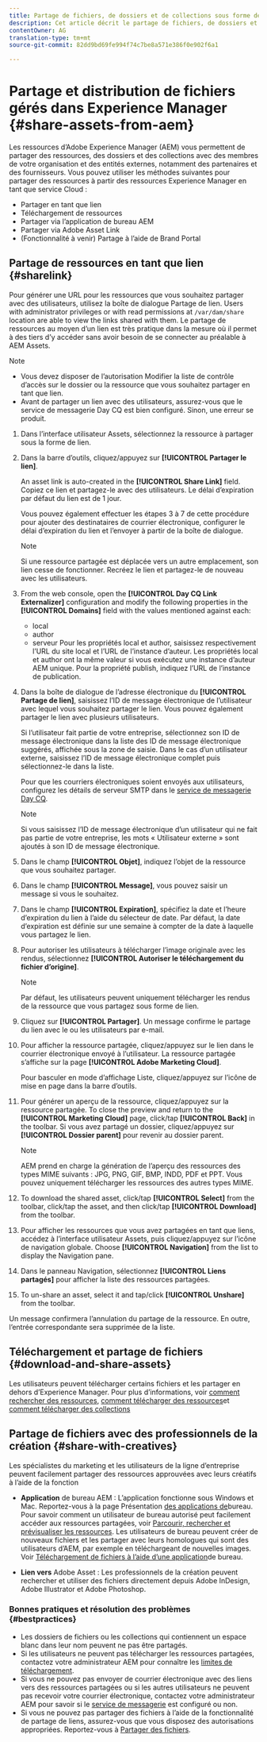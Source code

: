 ```yaml
---
title: Partage de fichiers, de dossiers et de collections sous forme de lien
description: Cet article décrit le partage de fichiers, de dossiers et de collections dans les ressources d’Experience Manager sous forme d’hyperlien.
contentOwner: AG
translation-type: tm+mt
source-git-commit: 82dd9bd69fe994f74c7be8a571e386f0e902f6a1

---
```



# Partage et distribution de fichiers gérés dans Experience Manager {#share-assets-from-aem}

Les ressources d’Adobe Experience Manager (AEM) vous permettent de partager des ressources, des dossiers et des collections avec des membres de votre organisation et des entités externes, notamment des partenaires et des fournisseurs. Vous pouvez utiliser les méthodes suivantes pour partager des ressources à partir des ressources Experience Manager en tant que service Cloud :

* Partager en tant que lien
* Téléchargement de ressources
* Partager via l’application de bureau AEM
* Partager via Adobe Asset Link
* (Fonctionnalité à venir) Partage à l’aide de Brand Portal

## Partage de ressources en tant que lien {#sharelink}

Pour générer une URL pour les ressources que vous souhaitez partager avec des utilisateurs, utilisez la boîte de dialogue Partage de lien. Users with administrator privileges or with read permissions at `/var/dam/share` location are able to view the links shared with them. Le partage de ressources au moyen d’un lien est très pratique dans la mesure où il permet à des tiers d’y accéder sans avoir besoin de se connecter au préalable à AEM Assets.

>[!NOTE]
>
>* Vous devez disposer de l’autorisation Modifier la liste de contrôle d’accès sur le dossier ou la ressource que vous souhaitez partager en tant que lien.
>* Avant de partager un lien avec des utilisateurs, assurez-vous que le service de messagerie Day CQ est bien configuré. Sinon, une erreur se produit.


1. Dans l’interface utilisateur Assets, sélectionnez la ressource à partager sous la forme de lien.
1. Dans la barre d’outils, cliquez/appuyez sur **[!UICONTROL Partager le lien]**.

   An asset link is auto-created in the **[!UICONTROL Share Link]** field. Copiez ce lien et partagez-le avec des utilisateurs. Le délai d’expiration par défaut du lien est de 1 jour.

   Vous pouvez également effectuer les étapes 3 à 7 de cette procédure pour ajouter des destinataires de courrier électronique, configurer le délai d’expiration du lien et l’envoyer à partir de la boîte de dialogue.

   >[!NOTE]
   >
   >Si une ressource partagée est déplacée vers un autre emplacement, son lien cesse de fonctionner. Recréez le lien et partagez-le de nouveau avec les utilisateurs.

1. From the web console, open the **[!UICONTROL Day CQ Link Externalizer]** configuration and modify the following properties in the **[!UICONTROL Domains]** field with the values mentioned against each:

   * local
   * author
   * serveur 
   Pour les propriétés local et author, saisissez respectivement l’URL du site local et l’URL de l’instance d’auteur. Les propriétés local et author ont la même valeur si vous exécutez une instance d’auteur AEM unique. Pour la propriété publish, indiquez l’URL de l’instance de publication.

1. Dans la boîte de dialogue de l’adresse électronique du **[!UICONTROL Partage de lien]**, saisissez l’ID de message électronique de l’utilisateur avec lequel vous souhaitez partager le lien. Vous pouvez également partager le lien avec plusieurs utilisateurs.

   Si l’utilisateur fait partie de votre entreprise, sélectionnez son ID de message électronique dans la liste des ID de message électronique suggérés, affichée sous la zone de saisie. Dans le cas d’un utilisateur externe, saisissez l’ID de message électronique complet puis sélectionnez-le dans la liste.

   Pour que les courriers électroniques soient envoyés aux utilisateurs, configurez les détails de serveur SMTP dans le [service de messagerie Day CQ](/help/assets/configure-asset-sharing.md#configmailservice).

   >[!NOTE]
   >
   >Si vous saisissez l’ID de message électronique d’un utilisateur qui ne fait pas partie de votre entreprise, les mots « Utilisateur externe » sont ajoutés à son ID de message électronique.

1. Dans le champ **[!UICONTROL Objet]**, indiquez l’objet de la ressource que vous souhaitez partager.
1. Dans le champ **[!UICONTROL Message]**, vous pouvez saisir un message si vous le souhaitez.
1. Dans le champ **[!UICONTROL Expiration]**, spécifiez la date et l’heure d’expiration du lien à l’aide du sélecteur de date. Par défaut, la date d’expiration est définie sur une semaine à compter de la date à laquelle vous partagez le lien.
1. Pour autoriser les utilisateurs à télécharger l’image originale avec les rendus, sélectionnez **[!UICONTROL Autoriser le téléchargement du fichier d’origine]**.

   >[!NOTE]
   >
   >Par défaut, les utilisateurs peuvent uniquement télécharger les rendus de la ressource que vous partagez sous forme de lien.

1. Cliquez sur **[!UICONTROL Partager]**. Un message confirme le partage du lien avec le ou les utilisateurs par e-mail.
1. Pour afficher la ressource partagée, cliquez/appuyez sur le lien dans le courrier électronique envoyé à l’utilisateur. La ressource partagée s’affiche sur la page **[!UICONTROL Adobe Marketing Cloud]**.

   Pour basculer en mode d’affichage Liste, cliquez/appuyez sur l’icône de mise en page dans la barre d’outils.

1. Pour générer un aperçu de la ressource, cliquez/appuyez sur la ressource partagée. To close the preview and return to the **[!UICONTROL Marketing Cloud]** page, click/tap **[!UICONTROL Back]** in the toolbar. Si vous avez partagé un dossier, cliquez/appuyez sur **[!UICONTROL Dossier parent]** pour revenir au dossier parent.

   >[!NOTE]
   >
   >AEM prend en charge la génération de l’aperçu des ressources des types MIME suivants : JPG, PNG, GIF, BMP, INDD, PDF et PPT. Vous pouvez uniquement télécharger les ressources des autres types MIME.

1. To download the shared asset, click/tap **[!UICONTROL Select]** from the toolbar, click/tap the asset, and then click/tap **[!UICONTROL Download]** from the toolbar.
1. Pour afficher les ressources que vous avez partagées en tant que liens, accédez à l’interface utilisateur Assets, puis cliquez/appuyez sur l’icône de navigation globale. Choose **[!UICONTROL Navigation]** from the list to display the Navigation pane.
1. Dans le panneau Navigation, sélectionnez **[!UICONTROL Liens partagés]** pour afficher la liste des ressources partagées.
1. To un-share an asset, select it and tap/click **[!UICONTROL Unshare]** from the toolbar.

Un message confirmera l’annulation du partage de la ressource. En outre, l’entrée correspondante sera supprimée de la liste.

## Téléchargement et partage de fichiers {#download-and-share-assets}

Les utilisateurs peuvent télécharger certains fichiers et les partager en dehors d’Experience Manager. Pour plus d’informations, voir [comment rechercher des ressources](/help/assets/search-assets.md), [comment télécharger des ressources](/help/assets/download-assets-from-aem.md)et [comment télécharger des collections](manage-collections.md#download-a-collection)

## Partage de fichiers avec des professionnels de la création {#share-with-creatives}

Les spécialistes du marketing et les utilisateurs de la ligne d’entreprise peuvent facilement partager des ressources approuvées avec leurs créatifs à l’aide de la fonction

* **Application** de bureau AEM : L’application fonctionne sous Windows et Mac. Reportez-vous à la page Présentation [des applications de](https://docs.adobe.com/content/help/en/experience-manager-desktop-app/using/introduction.html)bureau. Pour savoir comment un utilisateur de bureau autorisé peut facilement accéder aux ressources partagées, voir [Parcourir, rechercher et prévisualiser les ressources](https://docs.adobe.com/content/help/en/experience-manager-desktop-app/using/using.html#browse-search-preview-assets). Les utilisateurs de bureau peuvent créer de nouveaux fichiers et les partager avec leurs homologues qui sont des utilisateurs d’AEM, par exemple en téléchargeant de nouvelles images. Voir [Téléchargement de fichiers à l’aide d’une application](https://docs.adobe.com/content/help/en/experience-manager-desktop-app/using/using.html#upload-and-add-new-assets-to-aem)de bureau.

* **Lien vers** Adobe Asset : Les professionnels de la création peuvent rechercher et utiliser des fichiers directement depuis Adobe InDesign, Adobe Illustrator et Adobe Photoshop.

### Bonnes pratiques et résolution des problèmes {#bestpractices}

* Les dossiers de fichiers ou les collections qui contiennent un espace blanc dans leur nom peuvent ne pas être partagés.
* Si les utilisateurs ne peuvent pas télécharger les ressources partagées, contactez votre administrateur AEM pour connaître les [limites de téléchargement](/help/assets/configure-asset-sharing.md#maxdatasize).
* Si vous ne pouvez pas envoyer de courrier électronique avec des liens vers des ressources partagées ou si les autres utilisateurs ne peuvent pas recevoir votre courrier électronique, contactez votre administrateur AEM pour savoir si le [service de messagerie](/help/assets/configure-asset-sharing.md#configmailservice) est configuré ou non.
* Si vous ne pouvez pas partager des fichiers à l’aide de la fonctionnalité de partage de liens, assurez-vous que vous disposez des autorisations appropriées. Reportez-vous à [Partager des fichiers](#sharelink).

<!--
Add content or link about how to share using BP, DA, AAL, etc.
-->
